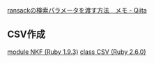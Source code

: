 [ransackの検索パラメータを渡す方法　メモ - Qiita](https://qiita.com/mikaku/items/e2a4025f56c48d5a4238)

## CSV作成
[module NKF (Ruby 1.9.3)](https://docs.ruby-lang.org/ja/1.9.3/class/NKF.html)
[class CSV (Ruby 2.6.0)](https://docs.ruby-lang.org/ja/latest/class/CSV.html)
